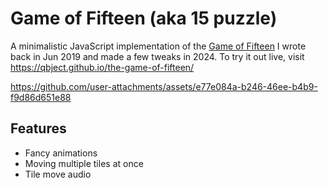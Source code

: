 # Game of Fifteen (aka 15 puzzle)

A minimalistic JavaScript implementation of the [Game of Fifteen](https://en.wikipedia.org/wiki/15_puzzle) I wrote back in Jun 2019 and made a few tweaks in 2024. To try it out live, visit https://qbject.github.io/the-game-of-fifteen/

https://github.com/user-attachments/assets/e77e084a-b246-46ee-b4b9-f9d86d651e88

## Features

-   Fancy animations
-   Moving multiple tiles at once
-   Tile move audio

